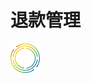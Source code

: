 # 退款管理

![image](https://raw.githubusercontent.com/GweiTech/gwei-network-wiki/master/zh/images/creator/5/01.png)

